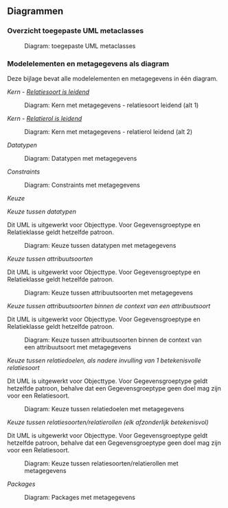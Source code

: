 ## Diagrammen

### Overzicht toegepaste UML metaclasses
 
<figure id="OverzichtToegepasteUMLmetaclasses.png">
  <img src="media/OverzichtToegepasteUMLmetaclasses.png" alt="" />
  <figcaption>Diagram: toegepaste UML metaclasses</figcaption>
</figure>

### Modelelementen en metagegevens als diagram

Deze bijlage bevat alle modelelementen en metagegevens in één diagram.

*Kern - [Relatiesoort is leidend](#relatiesoort-leidend-alternatief-1)*

<figure id="KernMetMetagegevens_Alt1.png">
  <img src="media/KernMetMetagegevens_Alt1.png" alt="" />
  <figcaption>Diagram: Kern met metagegevens - relatiesoort leidend (alt 1)</figcaption>
</figure>
  
*Kern - [Relatierol is leidend](#relatierol-is-leidend-alternatief-2)*

<figure id="KernMetMetagegevens_Alt2.png">
  <img src="media/KernMetMetagegevens_Alt2.png" alt="" />
  <figcaption>Diagram: Kern met metagegevens - relatierol leidend (alt 2)</figcaption>
</figure>
   
*Datatypen*

<figure id="DatatypenMetMetagegevens.png">
  <img src="media/DatatypenMetMetagegevens.png" alt="" />
  <figcaption>Diagram: Datatypen met metagegevens</figcaption>
</figure>
 
*Constraints*

<figure id="ConstraintsMetMetagegevens.png">
  <img src="media/ConstraintsMetMetagegevens.png" alt="" />
  <figcaption>Diagram: Constraints met metagegevens</figcaption>
</figure>

*Keuze*

*Keuze tussen datatypen*

Dit UML is uitgewerkt voor Objecttype. Voor Gegevensgroeptype en Relatieklasse geldt hetzelfde patroon.

<figure id="KeuzeDatatype1metMeta.png">
  <img src="media/KeuzeDatatype1metMeta.png" alt="" />
  <figcaption>Diagram: Keuze tussen datatypen met metagegevens</figcaption>
</figure>

*Keuze tussen attribuutsoorten*

Dit UML is uitgewerkt voor Objecttype. Voor Gegevensgroeptype en Relatieklasse geldt hetzelfde patroon.

<figure id="KeuzeAttribuutsoort2metMetaUML.png">
  <img src="media/KeuzeAttribuutsoort2metMetaUML.png" alt="" />
  <figcaption>Diagram: Keuze tussen attribuutsoorten met metagegevens</figcaption>
</figure>

*Keuze tussen attribuutsoorten binnen de context van een attribuutsoort*

Dit UML is uitgewerkt voor Objecttype. Voor Gegevensgroeptype en Relatieklasse geldt hetzelfde patroon.

<figure id="KeuzeAttribuutsoort3metMetaUML.png">
  <img src="media/KeuzeAttribuutsoort3metMetaUML.png" alt="" />
  <figcaption>Diagram: Keuze tussen attribuutsoorten binnen de context van een attribuutsoort met metagegevens</figcaption>
</figure>

*Keuze tussen relatiedoelen, als nadere invulling van 1 betekenisvolle relatiesoort*

Dit UML is uitgewerkt voor Objecttype. Voor Gegevensgroeptype geldt hetzelfde patroon, behalve dat een Gegevensgroeptype geen doel mag zijn voor een Relatiesoort.

<figure id="KeuzeRelatiedoel4metMetaUML.png">
  <img src="media/KeuzeRelatiedoel4metMetaUML.png" alt="" />
  <figcaption>Diagram: Keuze tussen relatiedoelen met metagegevens</figcaption>
</figure>

*Keuze tussen relatiesoorten/relatierollen (elk afzonderlijk betekenisvol)*

Dit UML is uitgewerkt voor Objecttype. Voor Gegevensgroeptype geldt hetzelfde patroon, behalve dat een Gegevensgroeptype geen doel mag zijn voor een Relatiesoort.

<figure id="KeuzeRelatiedoel5metMetaUML.png">
  <img src="media/KeuzeRelatiedoel5MetaUML.png" alt="" />
  <figcaption>Diagram: Keuze tussen relatiesoorten/relatierollen met metagegevens</figcaption>
</figure>
 
*Packages*

<figure id="PackagesMetMetagegevens.png">
  <img src="media/PackagesMetMetagegevens.png" alt="" />
  <figcaption>Diagram: Packages met metagegevens</figcaption>
</figure>